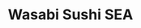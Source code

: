 ---
layout: place
title: "Wasabi Sushi SEA"
permalink: /washington/seattle/wasabi-sushi-sea.html
stateAbbr: WA
stateName: Washington
cityName: Seattle
seo:
  name: "Wasabi Sushi SEA"
  type: Restaurant
  links: http://www.happypeopleeatsushi.com/
description: "Looking for sushi in Seattle, Washington? Check out Wasabi Sushi SEA for a delightful Japanese dining experience. Enjoy a variety of sushi and other dishes i..."
place_id: ChIJA_ekD0wVkFQRBT2qVJvy2Kc
photos:
  - name: >-
      places/ChIJA_ekD0wVkFQRBT2qVJvy2Kc/photos/AeeoHcJNxKWxNMs_F6G-6gPyOilPNQdT18NMhONz0x3k_yD_foPLXZVftoZ0rI-OgPotSrO3M8XI6JXdAxVjL85j8BSyfwA8HTKVFEkPErqh8p_6ItAy5d9H4VZzAudqdUrtcxbP7pRvEqp-ERh3tcPMGGD4An2utmsYG-SmSCwqe_6uTwhtJyJerrXwbimI1nqQt9GszLeNAAcDDQj2hPzbNwc-64r5JwXJFSqgEj4scSmIhTdYigXoQM6tn8sxA9O7olAG0-7NhEoeexkhDUkLDcwe3ggF5JR92NwUE3WQS19Zz1BuhARp6-TYK5hekIshRyiklbHIoMKRGEuPOvfHqx0DB42IASyTD3kFpcRCxvl5XbTnKeXIFw9DHiG03SmfTGqr7oRHBtU0xdQTwUlEwAgVQIuLxdl2xbs6rOXQOyohfIg
    widthPx: 4624
    heightPx: 3472
    authorAttributions:
      - displayName: Kent
        uri: https://maps.google.com/maps/contrib/104263364491746053836
        photoUri: >-
          https://lh3.googleusercontent.com/a-/ALV-UjXFZqJdsgQsq8BVY9crPpnEJ7BjufkGUBegBpEEkfeTwJP2AreJcQ=s100-p-k-no-mo
    flagContentUri: >-
      https://www.google.com/local/imagery/report/?cb_client=maps_api_places.places_api&image_key=!1e10!2sCIHM0ogKEICAgICrg-mi7wE&hl=en-US
    googleMapsUri: >-
      https://www.google.com/maps/place//data=!3m4!1e2!3m2!1sCIHM0ogKEICAgICrg-mi7wE!2e10!4m2!3m1!1s0x5490154c0fa4f703:0xa7d8f29b54aa3d05
  - name: >-
      places/ChIJA_ekD0wVkFQRBT2qVJvy2Kc/photos/AeeoHcIdbYgKOx7ryI__ER61XcaGo2W9jf9SMM3v8dsAkC_Vq-bK8b-UVlqONjuWA-DgKG9mU7VOh71FDpaqL2GGrSZfjjJ-raMn0YcC0a9yKx2MQv4F3VZS14rVNqCroUSFsP_OIv86YiSOeVdOCmI4gprxIztu1S8kJ_GnyCTisZIVfKMG5ilO-jWuuiME-xQi8EY5zp_xDbBITeLl73S6FNjJM4y7FR29d5pUN-dog5NXBj80S0pvlwYMMXEpoMHe0Qzzpo45NhQC_RUjj9WYqDn89GjnDQ9o6CsNpWFsQRzayQ
    widthPx: 4800
    heightPx: 3200
    authorAttributions:
      - displayName: Wasabi Sushi SEA
        uri: https://maps.google.com/maps/contrib/116421467082385802418
        photoUri: >-
          https://lh3.googleusercontent.com/a/ACg8ocLdKcfGpU2NsXgJY6L_w3zMQWpTb1irVAtozquLeztUFCZVow=s100-p-k-no-mo
    flagContentUri: >-
      https://www.google.com/local/imagery/report/?cb_client=maps_api_places.places_api&image_key=!1e10!2sAF1QipMDgN1-szfhSYs9TKWBZat-MBfU7vq0Zbs911-N&hl=en-US
    googleMapsUri: >-
      https://www.google.com/maps/place//data=!3m4!1e2!3m2!1sAF1QipMDgN1-szfhSYs9TKWBZat-MBfU7vq0Zbs911-N!2e10!4m2!3m1!1s0x5490154c0fa4f703:0xa7d8f29b54aa3d05
  - name: >-
      places/ChIJA_ekD0wVkFQRBT2qVJvy2Kc/photos/AeeoHcJ1jhe-2E2kTHzvkaRxCsemaQ-2sGmoYKdwZiLbKU9ZBmO1ApZzQuVGB2F9_Ad_236K6z3fkBex5tAVGH5I6bqwkhcQMTkkxp5_UzskbJA8D-UHyqjljZKSOsspYohsyD0HwfsShWEiejhMpJjvcDTbTGdYiNYlEA7RM_wcu68tdT76l8JHHe2Rw4n6WFfQThLvk5maEHkWTVdxwja2BYqMkvfKYHDyliFWc43v9GPDb-h41UsQ3kX_67ZAFzMFI71STIEFZHvZE6kMS4Jgxi-8I4YzL7gJn4A7F1Mu2q2zKRfRHSicuX0lZRGixa8ndYBA6lE56D7sImyKJGSoi1MaBtoj75N4XQsxlI7xnqpJsuW9n8lQRoYbWZWu0JNlt6YrhCVhyPG1VI9PNUKH1bjNo3aNL4Lr_harDNYLj0NyqeBr
    widthPx: 4624
    heightPx: 3472
    authorAttributions:
      - displayName: Kent
        uri: https://maps.google.com/maps/contrib/104263364491746053836
        photoUri: >-
          https://lh3.googleusercontent.com/a-/ALV-UjXFZqJdsgQsq8BVY9crPpnEJ7BjufkGUBegBpEEkfeTwJP2AreJcQ=s100-p-k-no-mo
    flagContentUri: >-
      https://www.google.com/local/imagery/report/?cb_client=maps_api_places.places_api&image_key=!1e10!2sCIHM0ogKEICAgICrg6mMhQE&hl=en-US
    googleMapsUri: >-
      https://www.google.com/maps/place//data=!3m4!1e2!3m2!1sCIHM0ogKEICAgICrg6mMhQE!2e10!4m2!3m1!1s0x5490154c0fa4f703:0xa7d8f29b54aa3d05
  - name: >-
      places/ChIJA_ekD0wVkFQRBT2qVJvy2Kc/photos/AeeoHcIL4kaaCpVS9y96BhC4rny7AIgsuHCoE1xt6YgRM4okafqZ_Kk623ELl5peh9viat7iDPI_A_P-zKxXyG7NZrGi7_rfX2Sz9pVwElhnHu6weaTH7AmhGWJto_0OpzDZlVjTpeiVLM9r4rGCbjUfiF-DTVDGm1zEE3GewKwhGaSIedzT5OGO_BVzO-8vAmPxNjKWq9oWkhr03VIIPK3m90wmcqYfblx3WQwPl-dpZxXfEUw_qgTvmVwJXAdA9esc5XCEhBjysK2sU8HHJym4faBY2mV-9IytOJaEwcN0gCMwQOYcUYNaJx-UeZHos8z7LfOkTLT5DfC20gCpgL-L6rKpm-Om8zXETrjwUAUue9utKJOnrsCL1-kSIswQH52fUXjZ0__FfEqt9j3DMcBSTRLJh5JfffSg4hjnD8SFJvv8kA
    widthPx: 4032
    heightPx: 3024
    authorAttributions:
      - displayName: Kaitlynn Pena
        uri: https://maps.google.com/maps/contrib/108564632960835204652
        photoUri: >-
          https://lh3.googleusercontent.com/a-/ALV-UjVIdASY3UVIbmDlOj1zKcwLneHAC5iYVd6ioTZHN9jfEOHN802h=s100-p-k-no-mo
    flagContentUri: >-
      https://www.google.com/local/imagery/report/?cb_client=maps_api_places.places_api&image_key=!1e10!2sCIHM0ogKEICAgICLqq7wcg&hl=en-US
    googleMapsUri: >-
      https://www.google.com/maps/place//data=!3m4!1e2!3m2!1sCIHM0ogKEICAgICLqq7wcg!2e10!4m2!3m1!1s0x5490154c0fa4f703:0xa7d8f29b54aa3d05
  - name: >-
      places/ChIJA_ekD0wVkFQRBT2qVJvy2Kc/photos/AeeoHcIq9lkHJdyYT_ICbn8ipfU7KqkXWXEwaEsZnKapB7_zTnvF4214_h2Av5Muf3LaoiksRFjNpfTU4JYC89tEZrJJzGLs0eepWPKV0vNX-BUHuSzWllMGKtU_vwMHq2Q2TiJn03F2aely8Z0ZEGNyIJXoE1bfPIzAyNvcAJ0NxL_isIg5eF2n8X4cYrChoNMw_0IGaPYlhFflQdOFny4Q3Z6gIwFoTvG96dtCqG2eNGIt7_uw3IcX41AW0gyCgBrhHLn-NtkVLTvYPp6Eh0dxs5cYGmqJvtLAZn4Q62VIo4YI2xcyqiOLD162A6oC4dC8IZUbHDr1rV7VmGAGpfcs4t4MxdpR7gI7buhriGZtCUGYK8liarX4MFAb7oayehOoyQSrF1mKOQX99aBKT2wdcnAkHjLk4jmKDhN4naRj7gY
    widthPx: 2992
    heightPx: 2992
    authorAttributions:
      - displayName: Mad Mama McStrangé
        uri: https://maps.google.com/maps/contrib/115577241983465012373
        photoUri: >-
          https://lh3.googleusercontent.com/a-/ALV-UjVJSlmHev7fttaL5S7VDHvQsFpJAnwKaC6__Ur3nxyfXoXNWqmQlQ=s100-p-k-no-mo
    flagContentUri: >-
      https://www.google.com/local/imagery/report/?cb_client=maps_api_places.places_api&image_key=!1e10!2sCIHM0ogKEICAgID77vXiLA&hl=en-US
    googleMapsUri: >-
      https://www.google.com/maps/place//data=!3m4!1e2!3m2!1sCIHM0ogKEICAgID77vXiLA!2e10!4m2!3m1!1s0x5490154c0fa4f703:0xa7d8f29b54aa3d05
  - name: >-
      places/ChIJA_ekD0wVkFQRBT2qVJvy2Kc/photos/AeeoHcLOvCaccw1KK5LRKuNzFQybKtyUm0xsgcTPPPhgGB4Jy7zzemtJaOOeOdJcQBqEd0PanyIVd576gVeyL6gnzYUJW9ggAMwEWtTfHhOhodJ4ksQYD6J2h7mRjafGHqHp4YnUfgX4xNH8oSZIiNgKeRP4FKJyoeku52GKwmFBDG7p5LFT8EhnbewK356OX1-NQ8yXyvc_tX4D1U19T09uFFEOuMZA5yElf8RjxAJHipaa3agN1RJ9jgV7zEAKISLLUSkHkrUjuiuLA8niTnl31m9T4oyAIOkylPEvSua1jwI66lKPr-jsLdqBsGqiOoz1eybIbB0R0AFRwPvTyZMsFhFv7XcwFiXuCPwfEJ4RXJZIqnSTPA3jTnuqI4ZUcUQFA41HgMcgohDfctuVs20OV69kcWIQIUnv-DAsT3oItnU
    widthPx: 3024
    heightPx: 4032
    authorAttributions:
      - displayName: Adriana Sierra
        uri: https://maps.google.com/maps/contrib/113614781544249250250
        photoUri: >-
          https://lh3.googleusercontent.com/a/ACg8ocJ01F836QTL8KJZsaRDBaOHQyQLeGzEYtwCs-BZBGM68ZADrmk1=s100-p-k-no-mo
    flagContentUri: >-
      https://www.google.com/local/imagery/report/?cb_client=maps_api_places.places_api&image_key=!1e10!2sCIHM0ogKEICAgIDLyM_FQQ&hl=en-US
    googleMapsUri: >-
      https://www.google.com/maps/place//data=!3m4!1e2!3m2!1sCIHM0ogKEICAgIDLyM_FQQ!2e10!4m2!3m1!1s0x5490154c0fa4f703:0xa7d8f29b54aa3d05
  - name: >-
      places/ChIJA_ekD0wVkFQRBT2qVJvy2Kc/photos/AeeoHcKqKUXchDrdGE90tR4x4N6lt6Eea-0Op5AounyG47ps_FdQua6HU40rohgl6Wc4zMuE7DnIwC92-AhSSqx6_u1UftkSk2XXBZjNHIx4T3FeNgvP5T4t7tOL-gqrk8Kusn0ARyKxClnFXTHYmUIhq3btLVZiXo4-6sxbUlzlaHxgMgrb995jA2yYo21-HVpOX7647IAyS7zFDA88lFN-uBWutKmnQk0LoGfB-netR0Pbd_KJ2eIU_DWP0ZhaGExjfdV7yrHFd4fvmXH-hGJ3YVTxQFn8eqeZIPI-Qz79YGzoolEvbIPkjYmLHFgDfLZsVuhEa1qRNI0CxOHh_uB1TzgC8s7dtJ5Hi9vHOB4kygd-TU8QSBWf3mDr55dTKZBNualRW9al3VwoftBYiTmsuqlxjA9XeVt7hk4i9fPoy7HWZprB
    widthPx: 3472
    heightPx: 4624
    authorAttributions:
      - displayName: Kent
        uri: https://maps.google.com/maps/contrib/104263364491746053836
        photoUri: >-
          https://lh3.googleusercontent.com/a-/ALV-UjXFZqJdsgQsq8BVY9crPpnEJ7BjufkGUBegBpEEkfeTwJP2AreJcQ=s100-p-k-no-mo
    flagContentUri: >-
      https://www.google.com/local/imagery/report/?cb_client=maps_api_places.places_api&image_key=!1e10!2sCIHM0ogKEICAgICrg6mnxAE&hl=en-US
    googleMapsUri: >-
      https://www.google.com/maps/place//data=!3m4!1e2!3m2!1sCIHM0ogKEICAgICrg6mnxAE!2e10!4m2!3m1!1s0x5490154c0fa4f703:0xa7d8f29b54aa3d05
  - name: >-
      places/ChIJA_ekD0wVkFQRBT2qVJvy2Kc/photos/AeeoHcIR79c4aU2cGXCmOOvBjWDqGLvtCPzER0F3aB2jiUdlkini2FeyuusuRtSImmEiEBzlY2WPLYjCmTw1Ehc12wb_kkgHss4yxyQjY0mPoKK-N_owrQJPe4Fz6j2UArpoLrt3vMAiyv_XjUwFU0FTbkSwH4RLtZMnzcqtvBZK1o7AFRL9hCrGyjSZXCTBAigsc-1DxAl2m8_h-2Csz0X8Bd5joE4qlgERGM_mLu2CAmKtgfLQe2i47OVArDar7B2UBtIQosk42lZOnV7UsnLpOATVFbgdFbLa_9MbSbN_0gafQFDZX5EpkpuqFH38Xm2-7wHIt5bOD-P2Mpqxnd1onZMnb4KysaB1DeRA_bZG4YbFi2gQu1FuVaJyWKaNaP2gX2wtQI4kF-z93jYJeIm2yLtqaJKtaxLQvtFgAE2q9FUTZw
    widthPx: 3024
    heightPx: 4032
    authorAttributions:
      - displayName: Carrie wink
        uri: https://maps.google.com/maps/contrib/100636192755907970166
        photoUri: >-
          https://lh3.googleusercontent.com/a-/ALV-UjXItGacMXd8rNdsg1TF5fWSSR83XTlR6yI_WryQZmgIjLCF2A=s100-p-k-no-mo
    flagContentUri: >-
      https://www.google.com/local/imagery/report/?cb_client=maps_api_places.places_api&image_key=!1e10!2sCIHM0ogKEICAgIDh5IzMBQ&hl=en-US
    googleMapsUri: >-
      https://www.google.com/maps/place//data=!3m4!1e2!3m2!1sCIHM0ogKEICAgIDh5IzMBQ!2e10!4m2!3m1!1s0x5490154c0fa4f703:0xa7d8f29b54aa3d05
  - name: >-
      places/ChIJA_ekD0wVkFQRBT2qVJvy2Kc/photos/AeeoHcJsKbdYXJwNyH9zamj5dRN23gyhCHSZxJftL_BDgNw3Vk361NfxIHM1AfS-EbL1wh8K3clMRuH66VBJqLjaYJgPglyuNICcaTEZ9kKBMJW94wEB5SLOUB-4jfEL-7vMbdu2VeUZ8_ux_0RqeYysIQ6Yaood9CkkJYcIgJ8J8oWtFYPsIk1j_Mo8qFLNHXRKpsbo3BJpI9awzO_tPy9Ij-AQoo8dDIKTsemW8iSiNfKxx001oi5QvXtYx15Ec6FkBJUAl4A3HZQrCu3sXWH4oaV-VXrsA1OA0s17KhqnyHaUtu8cSjD2mnfSww8owJpa2UuB6x33XIycfgHjkoCFmAog_h3o0aRfOUtWbwwiEcgKTfr_V3W-UesJCBIQAnKMWQgnZIude_JIitA2XHF5vbFVaXUBEnhmmgmmTDR0g8RNIusp
    widthPx: 3024
    heightPx: 4032
    authorAttributions:
      - displayName: Irfan Ahmad
        uri: https://maps.google.com/maps/contrib/103251337756218840335
        photoUri: >-
          https://lh3.googleusercontent.com/a-/ALV-UjXcNOq5R8SCdito3L-pHSkVv98euqblCZE5ZfhtoN0UjJx4j6y9=s100-p-k-no-mo
    flagContentUri: >-
      https://www.google.com/local/imagery/report/?cb_client=maps_api_places.places_api&image_key=!1e10!2sCIHM0ogKEICAgICb2s7n-AE&hl=en-US
    googleMapsUri: >-
      https://www.google.com/maps/place//data=!3m4!1e2!3m2!1sCIHM0ogKEICAgICb2s7n-AE!2e10!4m2!3m1!1s0x5490154c0fa4f703:0xa7d8f29b54aa3d05
  - name: >-
      places/ChIJA_ekD0wVkFQRBT2qVJvy2Kc/photos/AeeoHcIdQPqg-KrRJ54OTaJIqUJ61zCK7j77gPFjBIMG1mLQur3eXIIR44TacNd71OXg1JcUxLvJ0EOprOZW2-cm1Umtvl27bfVCs2fdsaVxCWGi2WA5hj4A9WTOez6Za7UqLjvGTmuRezY_94pka7ZWvOGEeocRXVV-3R0veA0ohYVNBbtuGQfWph580MJ_po9zTLnLr8vYXsL3LPxyE3F7XAAMv8cX9tgAMLfxXkA-xr7RPvleWSQAkU5z5ZVm7zxoEG1LVw8iL0hXaXz6VChGSrPIA4qYns6fcOkm325zlUqmFdSSXepDlXMtSamFmswa9sTkqqjMUCEyDHGtNWoh9Uw-EIIMHhTtXtHMSEsZ4Jx1s4hfLDRbAsO5LKgKEB5rqzMd15CR4rzT1IHUQrZmbjoxL8b_QqaTYVMqbuqr8GU
    widthPx: 3072
    heightPx: 4080
    authorAttributions:
      - displayName: Elena Itchel
        uri: https://maps.google.com/maps/contrib/113650367104998545795
        photoUri: >-
          https://lh3.googleusercontent.com/a-/ALV-UjU_QayvxFXEYkJ99Vxc8B4X2yae-YUdPUL8pEHrCkYN1ohz3JwI0w=s100-p-k-no-mo
    flagContentUri: >-
      https://www.google.com/local/imagery/report/?cb_client=maps_api_places.places_api&image_key=!1e10!2sCIHM0ogKEICAgIDz8OCmWg&hl=en-US
    googleMapsUri: >-
      https://www.google.com/maps/place//data=!3m4!1e2!3m2!1sCIHM0ogKEICAgIDz8OCmWg!2e10!4m2!3m1!1s0x5490154c0fa4f703:0xa7d8f29b54aa3d05
address: 1202 Pine St, Seattle, WA 98101, USA
street: 1202 Pine St
city: Seattle
state: WA
zip: '98101'
country: USA
neighborhood: Capitol Hill
latitude: '47.615300'
longitude: '-122.328526'
accessibility_options:
  wheelchairAccessibleEntrance: true
  wheelchairAccessibleRestroom: true
  wheelchairAccessibleSeating: true
business_status: OPERATIONAL
name: Wasabi Sushi SEA
google_maps_links:
  directionsUri: >-
    https://www.google.com/maps/dir//''/data=!4m7!4m6!1m1!4e2!1m2!1m1!1s0x5490154c0fa4f703:0xa7d8f29b54aa3d05!3e0
  placeUri: https://maps.google.com/?cid=12094683548257762565
  writeAReviewUri: >-
    https://www.google.com/maps/place//data=!4m3!3m2!1s0x5490154c0fa4f703:0xa7d8f29b54aa3d05!12e1
  reviewsUri: >-
    https://www.google.com/maps/place//data=!4m4!3m3!1s0x5490154c0fa4f703:0xa7d8f29b54aa3d05!9m1!1b1
  photosUri: >-
    https://www.google.com/maps/place//data=!4m3!3m2!1s0x5490154c0fa4f703:0xa7d8f29b54aa3d05!10e5
primary_type: Sushi Restaurant
opening_hours:
  regular: null
  current: null
secondary_opening_hours:
  regular:
    weekdayDescriptions: null
    type: null
  current:
    weekdayDescriptions: null
    type: null
phone: (206) 890-7056
price_level: null
price_range: $10 &ndash; $20
rating: '4.5'
rating_count: 137
website: http://www.happypeopleeatsushi.com/
reviews: null
parking_options: null
payment_options: null
allow_dogs: null
curbside_pickup: null
delivery: null
dine_in: null
good_for_children: null
good_for_groups: null
good_for_sports: null
live_music: null
menu_for_children: null
outdoor_seating: null
reservable: null
restroom: null
serves_beer: null
serves_breakfast: null
serves_brunch: null
serves_cocktails: null
serves_coffee: null
serves_dinner: null
serves_dessert: null
serves_lunch: null
serves_vegetarian_food: null
serves_wine: null
takeout: null
summary: null

---